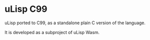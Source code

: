 # uLisp C99

uLisp ported to C99, as a standalone plain C version of the language.

It is developed as a subproject of uLisp Wasm.

